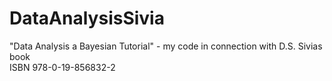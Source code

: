 # DataAnalysisSivia
"Data Analysis a Bayesian Tutorial" - my code in connection with D.S. Sivias book <br>
ISBN 978-0-19-856832-2
